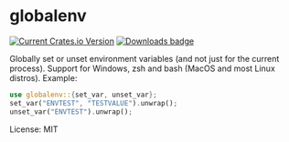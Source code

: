 # globalenv

[![Current Crates.io Version](https://img.shields.io/crates/v/globalenv.svg)](https://crates.io/crates/globalenv)
[![Downloads badge](https://img.shields.io/crates/d/globalenv.svg)](https://crates.io/crates/globalenv)

Globally set or unset environment variables (and not just for the current process).
Support for Windows, zsh and bash (MacOS and most Linux distros).
Example:
```rust
use globalenv::{set_var, unset_var};
set_var("ENVTEST", "TESTVALUE").unwrap();
unset_var("ENVTEST").unwrap();
```

License: MIT
